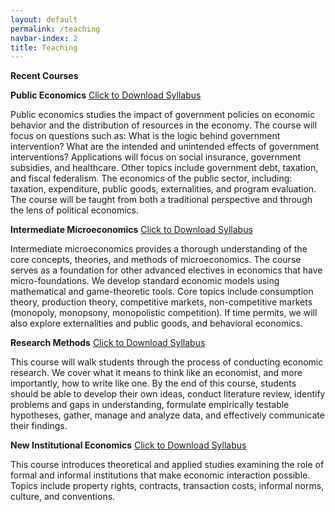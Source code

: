 ```yaml
---
layout: default
permalink: /teaching
navbar-index: 2
title: Teaching
---
```


**Recent Courses**

**Public Economics** [Click to Download Syllabus](files/ECON470.pdf)

Public economics studies the impact of government policies on economic behavior and the distribution of resources in the economy. The course will focus on questions such as: What is the logic behind government intervention? What are the intended and unintended effects of government interventions? Applications will focus on social insurance, government subsidies, and healthcare. Other topics include government debt, taxation, and fiscal federalism.
The economics of the public sector, including: taxation, expenditure, public goods, externalities, and program evaluation. The course will be taught from both a traditional perspective and through the lens of political economics.

**Intermediate Microeconomics** [Click to Download Syllabus](files/ECON341.pdf)

Intermediate microeconomics provides a thorough understanding of the core concepts, theories, and methods of microeconomics. The course serves as a foundation for other advanced electives in economics that have micro-foundations. We develop standard economic models using mathematical and game-theoretic tools. Core topics include consumption theory, production theory, competitive markets, non-competitive markets (monopoly, monopsony, monopolistic competition). If time permits, we will also explore externalities and public goods, and behavioral economics. 

**Research Methods** [Click to Download Syllabus](files/AGEC701.pdf)

This course will walk students through the process of conducting economic research. We cover what it means to think like an economist, and more importantly, how to write like one. By the end of this course, students should be able to develop their own ideas, conduct literature review, identify problems and gaps in understanding, formulate empirically testable hypotheses, gather, manage and analyze data, and effectively communicate their findings.

**New Institutional Economics** [Click to Download Syllabus](files/ECON762.pdf)

This course introduces theoretical and applied studies examining the role of formal and informal
institutions that make economic interaction possible. Topics include property rights, contracts,
transaction costs, informal norms, culture, and conventions. 
